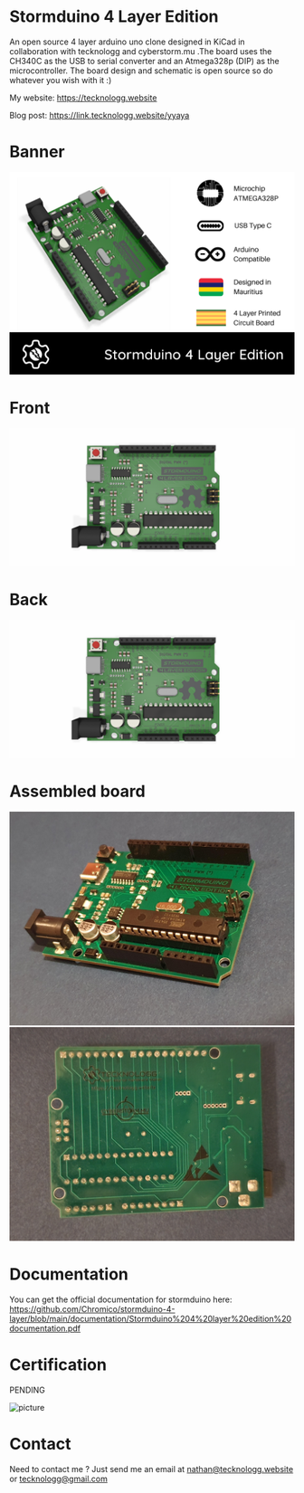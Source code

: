 # Stormduino 4 Layer Edition
An open source 4 layer arduino uno clone designed in KiCad in collaboration with tecknologg and cyberstorm.mu .The board uses the CH340C as the USB to serial converter and an Atmega328p (DIP) as the microcontroller. The board design and schematic is open source so do whatever you wish with it :)

My website: https://tecknologg.website

Blog post: https://link.tecknologg.website/yyaya

# Banner

![picture](https://github.com/Chromico/stormduino-4-layer/blob/main/photos/Stormduino-4-layer-banner.png)

# Front 


![picture](https://github.com/Chromico/stormduino-4-layer/blob/main/photos/stormduino%20Rev2%20-%204%20layer%20front.png)


# Back


![picture](https://github.com/Chromico/stormduino-4-layer/blob/main/photos/stormduino%20Rev2%20-%204%20layer%20front.png)


# Assembled board


![picture](https://github.com/Chromico/stormduino-4-layer/blob/main/photos/final1.jpg)
![picture](https://github.com/Chromico/stormduino-4-layer/blob/main/photos/final2.jpg)



# Documentation
You can get the official documentation for stormduino here: https://github.com/Chromico/stormduino-4-layer/blob/main/documentation/Stormduino%204%20layer%20edition%20documentation.pdf

# Certification
PENDING

![picture]()


# Contact

Need to contact me ? Just send me an email at nathan@tecknologg.website or tecknologg@gmail.com
